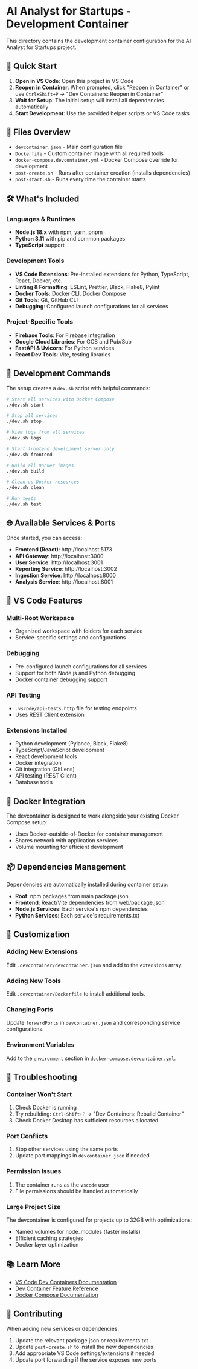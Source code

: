 # AI Analyst for Startups - Development Container

This directory contains the development container configuration for the AI Analyst for Startups project.

## 🚀 Quick Start

1. **Open in VS Code**: Open this project in VS Code
2. **Reopen in Container**: When prompted, click "Reopen in Container" or use `Ctrl+Shift+P` → "Dev Containers: Reopen in Container"
3. **Wait for Setup**: The initial setup will install all dependencies automatically
4. **Start Development**: Use the provided helper scripts or VS Code tasks

## 📁 Files Overview

- `devcontainer.json` - Main configuration file
- `Dockerfile` - Custom container image with all required tools
- `docker-compose.devcontainer.yml` - Docker Compose override for development
- `post-create.sh` - Runs after container creation (installs dependencies)
- `post-start.sh` - Runs every time the container starts

## 🛠️ What's Included

### Languages & Runtimes
- **Node.js 18.x** with npm, yarn, pnpm
- **Python 3.11** with pip and common packages
- **TypeScript** support

### Development Tools
- **VS Code Extensions**: Pre-installed extensions for Python, TypeScript, React, Docker, etc.
- **Linting & Formatting**: ESLint, Prettier, Black, Flake8, Pylint
- **Docker Tools**: Docker CLI, Docker Compose
- **Git Tools**: Git, GitHub CLI
- **Debugging**: Configured launch configurations for all services

### Project-Specific Tools
- **Firebase Tools**: For Firebase integration
- **Google Cloud Libraries**: For GCS and Pub/Sub
- **FastAPI & Uvicorn**: For Python services
- **React Dev Tools**: Vite, testing libraries

## 🚀 Development Commands

The setup creates a `dev.sh` script with helpful commands:

```bash
# Start all services with Docker Compose
./dev.sh start

# Stop all services
./dev.sh stop

# View logs from all services
./dev.sh logs

# Start frontend development server only
./dev.sh frontend

# Build all Docker images
./dev.sh build

# Clean up Docker resources
./dev.sh clean

# Run tests
./dev.sh test
```

## 🌐 Available Services & Ports

Once started, you can access:

- **Frontend (React)**: http://localhost:5173
- **API Gateway**: http://localhost:3000
- **User Service**: http://localhost:3001
- **Reporting Service**: http://localhost:3002
- **Ingestion Service**: http://localhost:8000
- **Analysis Service**: http://localhost:8001

## 🔧 VS Code Features

### Multi-Root Workspace
- Organized workspace with folders for each service
- Service-specific settings and configurations

### Debugging
- Pre-configured launch configurations for all services
- Support for both Node.js and Python debugging
- Docker container debugging support

### API Testing
- `.vscode/api-tests.http` file for testing endpoints
- Uses REST Client extension

### Extensions Installed
- Python development (Pylance, Black, Flake8)
- TypeScript/JavaScript development
- React development tools
- Docker integration
- Git integration (GitLens)
- API testing (REST Client)
- Database tools

## 🐳 Docker Integration

The devcontainer is designed to work alongside your existing Docker Compose setup:
- Uses Docker-outside-of-Docker for container management
- Shares network with application services
- Volume mounting for efficient development

## 📦 Dependencies Management

Dependencies are automatically installed during container setup:
- **Root**: npm packages from main package.json
- **Frontend**: React/Vite dependencies from web/package.json
- **Node.js Services**: Each service's npm dependencies
- **Python Services**: Each service's requirements.txt

## 🔧 Customization

### Adding New Extensions
Edit `.devcontainer/devcontainer.json` and add to the `extensions` array.

### Adding New Tools
Edit `.devcontainer/Dockerfile` to install additional tools.

### Changing Ports
Update `forwardPorts` in `devcontainer.json` and corresponding service configurations.

### Environment Variables
Add to the `environment` section in `docker-compose.devcontainer.yml`.

## 🐛 Troubleshooting

### Container Won't Start
1. Check Docker is running
2. Try rebuilding: `Ctrl+Shift+P` → "Dev Containers: Rebuild Container"
3. Check Docker Desktop has sufficient resources allocated

### Port Conflicts
1. Stop other services using the same ports
2. Update port mappings in `devcontainer.json` if needed

### Permission Issues
1. The container runs as the `vscode` user
2. File permissions should be handled automatically

### Large Project Size
The devcontainer is configured for projects up to 32GB with optimizations:
- Named volumes for node_modules (faster installs)
- Efficient caching strategies
- Docker layer optimization

## 📚 Learn More

- [VS Code Dev Containers Documentation](https://code.visualstudio.com/docs/devcontainers/containers)
- [Dev Container Feature Reference](https://containers.dev/features)
- [Docker Compose Documentation](https://docs.docker.com/compose/)

## 🤝 Contributing

When adding new services or dependencies:
1. Update the relevant package.json or requirements.txt
2. Update `post-create.sh` to install the new dependencies
3. Add appropriate VS Code settings/extensions if needed
4. Update port forwarding if the service exposes new ports